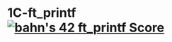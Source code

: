 # 1C-ft_printf [![bahn's 42 ft_printf Score](https://badge42.vercel.app/api/v2/cl1n6fb2j003009l0lfanbfyx/project/2065205)](https://github.com/JaeSeoKim/badge42)
